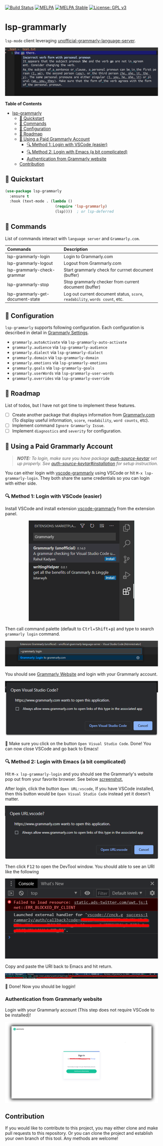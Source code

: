 [![Build Status](https://travis-ci.com/emacs-grammarly/lsp-grammarly.svg?branch=master)](https://travis-ci.com/emacs-grammarly/lsp-grammarly)
[![MELPA](https://melpa.org/packages/lsp-grammarly-badge.svg)](https://melpa.org/#/lsp-grammarly)
[![MELPA Stable](https://stable.melpa.org/packages/lsp-grammarly-badge.svg)](https://stable.melpa.org/#/lsp-grammarly)
[![License: GPL v3](https://img.shields.io/badge/License-GPL%20v3-blue.svg)](https://www.gnu.org/licenses/gpl-3.0)

# lsp-grammarly

`lsp-mode` client leveraging [unofficial-grammarly-language-server](https://github.com/znck/grammarly).

<p align="center"><img src="./etc/screenshot.png"/></p>

<!-- markdown-toc start - Don't edit this section. Run M-x markdown-toc-refresh-toc -->
**Table of Contents**

- [lsp-grammarly](#lsp-grammarly)
    - [:floppy_disk: Quickstart](#floppy_disk-quickstart)
    - [:card_index: Commands](#card_index-commands)
    - [:wrench: Configuration](#wrench-configuration)
    - [:pencil: Roadmap](#pencil-roadmap)
    - [:money_with_wings: Using a Paid Grammarly Account](#money_with_wings-using-a-paid-grammarly-account)
        - [:mag: Method 1: Login with VSCode (easier)](#mag-method-1-login-with-vscode-easier)
        - [:mag: Method 2: Login with Emacs (a bit complicated)](#mag-method-2-login-with-emacs-a-bit-complicated)
        - [Authentication from Grammarly website](#authentication-from-grammarly-website)
    - [Contribution](#contribution)

<!-- markdown-toc end -->

## :floppy_disk: Quickstart

```el
(use-package lsp-grammarly
  :ensure t
  :hook (text-mode . (lambda ()
                       (require 'lsp-grammarly)
                       (lsp))))  ; or lsp-deferred
```

## :card_index: Commands

List of commands interact with `language server` and `Grammarly.com`.

| Commands                         | Description                                                            |
|:---------------------------------|:-----------------------------------------------------------------------|
| lsp-grammarly-login              | Login to Grammarly.com                                                 |
| lsp-grammarly-logout             | Logout from Grammarly.com                                              |
| lsp-grammarly-check-grammar      | Start grammarly check for currnet document (buffer)                    |
| lsp-grammarly-stop               | Stop grammarly checker from current document (buffer)                  |
| lsp-grammarly-get-document-state | Log out current document status, `score`, `readability`, `words count`, etc. |

## :wrench: Configuration

`lsp-grammarly` supports following configuration. Each configuration is described in
detail in [Grammarly Settings](https://github.com/znck/grammarly#extension-settings).

* `grammarly.autoActivate` via `lsp-grammarly-auto-activate`
* `grammarly.audience` via `lsp-grammarly-audience`
* `grammarly.dialect` via `lsp-grammarly-dialect`
* `grammarly.domain` via `lsp-grammarly-domain`
* `grammarly.emotions` via `lsp-grammarly-emotions`
* `grammarly.goals` via `lsp-grammarly-goals`
* `grammarly.userWords` via `lsp-grammarly-user-words`
* `grammarly.overrides` via `lsp-grammarly-override`

## :pencil: Roadmap

List of todos, but I have not got time to implement these features.

- [ ] Create another package that displays information from [Grammarly.com](https://www.grammarly.com/)
(To display useful information, `score`, `readability`, `word counts`, etc).
- [ ] Implement command `Ignore Grammarly Issue`.
- [ ] Implement `diagnostics` and `severity` for configuration.

## :money_with_wings: Using a Paid Grammarly Account

> ***NOTE:** To login, make sure you have package [auth-source-keytar](https://github.com/emacs-grammarly/auth-source-keytar)
set up properly. See [auth-source-keytar#installation](https://github.com/emacs-grammarly/auth-source-keytar#installation)
for setup instruction.*

You can either login with [vscode-grammarly](https://marketplace.visualstudio.com/items?itemName=znck.grammarly)
using VSCode or hit `M-x lsp-grammarly-login`. They both share the same credentials
so you can login with either side.

### :mag: Method 1: Login with VSCode (easier)

Install VSCode and install extension [vscode-grammarly](https://marketplace.visualstudio.com/items?itemName=znck.grammarly)
from the extension panel.

<p align="center"><img src="./etc/login/vscode-grammarly-extension.png"/></p>

Then call command palette (default to <kbd>Ctrl</kbd>+<kbd>Shift</kbd>+<kbd>p</kbd>)
and type to search `grammarly login` command.

<p align="center"><img src="./etc/login/vscode-grammarly-login.png"/></p>

You should see [Grammarly Website](#authentication-from-grammarly-website) and
login with your Grammarly account.

<p align="center"><img src="./etc/login/open-app-vscode.png"/></p>

:tada: Make sure you click on the button `Open Visual Studio Code`. Done! You
can now close VSCode and go back to Emacs!

### :mag: Method 2: Login with Emacs (a bit complicated)

Hit `M-x lsp-grammarly-login` and you should see the Grammarly's website pop out
from your favorite browser. See below [screenshot](#authentication-from-grammarly-website),

After login, click the button `Open URL:vscode`, If you have VSCode installed, then
this button would be `Open Visual Studio Code` instead yet it doesn't matter.

<p align="center"><img src="./etc/login/open-url-vscode.png"/></p>

Then click <kbd>F12</kbd> to open the DevTool window. You should able to see
an URI like the following

<p align="center"><img src="./etc/login/external-handler.png"/></p>

Copy and paste the URI back to Emacs and hit return.

<p align="center"><img src="./etc/login/emacs-paste.png"/></p>


:tada: Done! Now you should be loggin!

### Authentication from Grammarly website

Login with your Grammarly account (This step does not require VSCode to be
installed)!

<p align="center"><img src="./etc/login/grammarly-website.png"/></p>

## Contribution

If you would like to contribute to this project, you may either
clone and make pull requests to this repository. Or you can
clone the project and establish your own branch of this tool.
Any methods are welcome!
